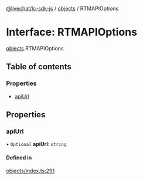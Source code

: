 [@livechat/lc-sdk-js](../README.md) / [objects](../modules/objects.md) / RTMAPIOptions

# Interface: RTMAPIOptions

[objects](../modules/objects.md).RTMAPIOptions

## Table of contents

### Properties

- [apiUrl](objects.RTMAPIOptions.md#apiurl)

## Properties

### apiUrl

• `Optional` **apiUrl**: `string`

#### Defined in

[objects/index.ts:291](https://github.com/livechat/lc-sdk-js/blob/4da1eb6/src/objects/index.ts#L291)
